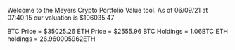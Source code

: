 Welcome to the Meyers Crypto Portfolio Value tool. 
As of 06/09/21 at 07:40:15 our valuation is $106035.47 

BTC Price = $35025.26
 ETH Price = $2555.96
BTC Holdings = 1.06BTC
 ETH holdings = 26.960005962ETH 
